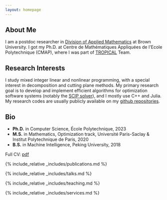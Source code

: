 ```yaml
---
layout: homepage
---
```


## About Me

I am a postdoc researcher in <a target="_blank" href="https://appliedmath.brown.edu/"><autocolor>Division of Applied Mathematics</autocolor></a> at Brown University. I got my Ph.D. at Centre de Mathématiques Appliquées de l'Ecole Polytechnique (CMAP), where I was part of <a target="_blank" href="https://team.inria.fr/tropical/"><autocolor>TROPICAL</autocolor></a> Team.


## Research Interests

I study mixed integer linear and nonlinear programming, with a special interest in decomposition and cutting plane methods. My primary research goal is to develop and implement efficient algorithms for optimization software systems (notably the <a target="_blank" href="https://www.scipopt.org/"><autocolor>SCIP solver</autocolor></a>), and I mostly use C++ and Julia. My research codes are usually publicly available on my <a target="_blank" href="https://github.com/lidingxu?tab=repositories"><autocolor>github repositories</autocolor></a>.

## Bio

* **Ph.D.** in Computer Science, École Polytechnique, 2023
* **M.S.** in Mathematics, Optimization track,  Université Paris-Saclay & Institut Polytechnique de Paris, 2020
* **B.S.** in Machine Intelligence, Peking University, 2018

Full CV: <a target="_blank" href="/files/liding_xu_cv.pdf"><autocolor>pdf</autocolor></a>

{% include_relative _includes/publications.md %}

{% include_relative _includes/talks.md %}

{% include_relative _includes/teaching.md %}

{% include_relative _includes/services.md %}
